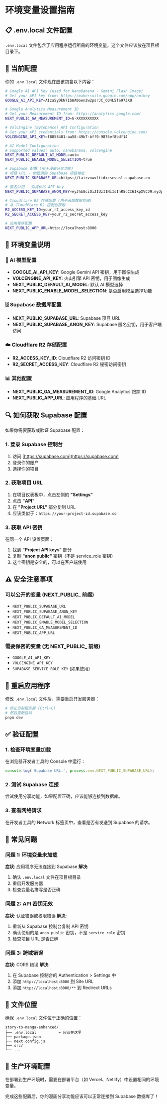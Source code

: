 # 环境变量设置指南

## 📋 .env.local 文件配置

`.env.local` 文件包含了应用程序运行所需的环境变量。这个文件应该放在项目根目录下。

## 🔧 当前配置

你的 `.env.local` 文件现在应该包含以下内容：

```bash
# Google AI API Key (used for NanoBanana - Gemini Flash Image)
# Get your API key from: https://makersuite.google.com/app/apikey
GOOGLE_AI_API_KEY=AIzaSyDkN7ISWA0oen2w2psrJC_CQ4L5fe97JXU

# Google Analytics Measurement ID
# Get your Measurement ID from: https://analytics.google.com/
NEXT_PUBLIC_GA_MEASUREMENT_ID=G-XXXXXXXXXX

# VolcEngine (ByteDance) API Configuration
# Get your API credentials from: https://console.volcengine.com/
VOLCENGINE_API_KEY=f8858401-aa58-49b7-bff9-9876ef8bdf14

# AI Model Configuration
# Supported values: auto, nanobanana, volcengine
NEXT_PUBLIC_DEFAULT_AI_MODEL=auto
NEXT_PUBLIC_ENABLE_MODEL_SELECTION=true

# Supabase 配置 (用于漫画分享功能)
# 项目 URL - 你提供的 Supabase 项目地址
NEXT_PUBLIC_SUPABASE_URL=https://tairvnwvltidxcscsusl.supabase.co

# 匿名公钥 - 你提供的 API Key
NEXT_PUBLIC_SUPABASE_ANON_KEY=eyJhbGciOiJIUzI1NiIsInR5cCI6IkpXVCJ9.eyJpc3MiOiJzdXBhYmFzZSIsInJlZiI6InRhaXJ2bnd2bHRpZHhjc2NzdXNsIiwicm9sZSI6ImFub24iLCJpYXQiOjE3NTgxNjY3MDIsImV4cCI6MjA3Mzc0MjcwMn0.9YU03FVkvHFzhxOiJfrIACiOcK460cN9kT-or641g94

# Cloudflare R2 存储配置 (用于云端数据存储)
# 从 Cloudflare R2 控制台获取
R2_ACCESS_KEY_ID=your_r2_access_key_id
R2_SECRET_ACCESS_KEY=your_r2_secret_access_key

# 应用程序配置
NEXT_PUBLIC_APP_URL=http://localhost:8000
```

## 📝 环境变量说明

### 🤖 AI 模型配置
- **GOOGLE_AI_API_KEY**: Google Gemini API 密钥，用于图像生成
- **VOLCENGINE_API_KEY**: 火山引擎 API 密钥，用于图像生成
- **NEXT_PUBLIC_DEFAULT_AI_MODEL**: 默认 AI 模型选择
- **NEXT_PUBLIC_ENABLE_MODEL_SELECTION**: 是否启用模型选择功能

### 🗄️ Supabase 数据库配置
- **NEXT_PUBLIC_SUPABASE_URL**: Supabase 项目 URL
- **NEXT_PUBLIC_SUPABASE_ANON_KEY**: Supabase 匿名公钥，用于客户端访问

### ☁️ Cloudflare R2 存储配置
- **R2_ACCESS_KEY_ID**: Cloudflare R2 访问密钥 ID
- **R2_SECRET_ACCESS_KEY**: Cloudflare R2 秘密访问密钥

### 📊 其他配置
- **NEXT_PUBLIC_GA_MEASUREMENT_ID**: Google Analytics 跟踪 ID
- **NEXT_PUBLIC_APP_URL**: 应用程序的基础 URL

## 🔍 如何获取 Supabase 配置

如果你需要获取或验证 Supabase 配置：

### 1. 登录 Supabase 控制台
1. 访问 [https://supabase.com](https://supabase.com)
2. 登录你的账户
3. 选择你的项目

### 2. 获取项目 URL
1. 在项目仪表板中，点击左侧的 **"Settings"**
2. 点击 **"API"**
3. 在 **"Project URL"** 部分复制 URL
4. 应该类似于：`https://your-project-id.supabase.co`

### 3. 获取 API 密钥
在同一个 API 设置页面：
1. 找到 **"Project API keys"** 部分
2. 复制 **"anon public"** 密钥（不是 service_role 密钥）
3. 这个密钥是安全的，可以在客户端使用

## ⚠️ 安全注意事项

### 可以公开的变量 (NEXT_PUBLIC_ 前缀)
- `NEXT_PUBLIC_SUPABASE_URL`
- `NEXT_PUBLIC_SUPABASE_ANON_KEY`
- `NEXT_PUBLIC_DEFAULT_AI_MODEL`
- `NEXT_PUBLIC_ENABLE_MODEL_SELECTION`
- `NEXT_PUBLIC_GA_MEASUREMENT_ID`
- `NEXT_PUBLIC_APP_URL`

### 需要保密的变量 (无 NEXT_PUBLIC_ 前缀)
- `GOOGLE_AI_API_KEY`
- `VOLCENGINE_API_KEY`
- `SUPABASE_SERVICE_ROLE_KEY` (如果使用)

## 🔄 重启应用程序

修改 `.env.local` 文件后，需要重启开发服务器：

```bash
# 停止当前服务器 (Ctrl+C)
# 然后重新启动
pnpm dev
```

## ✅ 验证配置

### 1. 检查环境变量加载
在浏览器开发者工具的 Console 中运行：
```javascript
console.log('Supabase URL:', process.env.NEXT_PUBLIC_SUPABASE_URL);
```

### 2. 测试 Supabase 连接
尝试使用分享功能，如果配置正确，应该能够连接到数据库。

### 3. 查看网络请求
在开发者工具的 Network 标签页中，查看是否有发送到 Supabase 的请求。

## 🐛 常见问题

### 问题 1: 环境变量未加载
**症状**: 应用程序无法连接到 Supabase
**解决**: 
1. 确认 `.env.local` 文件在项目根目录
2. 重启开发服务器
3. 检查变量名拼写是否正确

### 问题 2: API 密钥无效
**症状**: 认证错误或权限错误
**解决**:
1. 重新从 Supabase 控制台复制 API 密钥
2. 确认使用的是 `anon public` 密钥，不是 `service_role` 密钥
3. 检查项目 URL 是否正确

### 问题 3: 跨域错误
**症状**: CORS 错误
**解决**:
1. 在 Supabase 控制台的 Authentication > Settings 中
2. 添加 `http://localhost:8000` 到 Site URL
3. 添加 `http://localhost:8000/**` 到 Redirect URLs

## 📁 文件位置

确保 `.env.local` 文件位于正确的位置：

```
story-to-manga-enhanced/
├── .env.local          ← 应该在这里
├── package.json
├── next.config.js
├── src/
└── ...
```

## 🔄 生产环境配置

在部署到生产环境时，需要在部署平台（如 Vercel、Netlify）中设置相同的环境变量。

完成这些配置后，你的漫画分享功能应该可以正常连接到 Supabase 数据库了！
